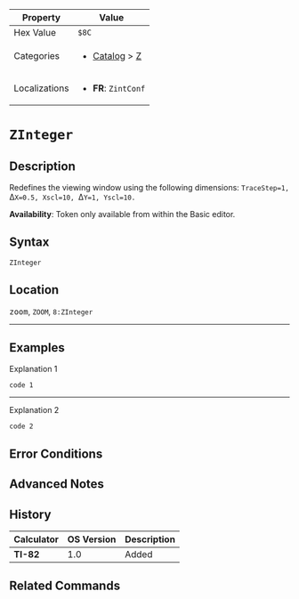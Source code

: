| Property      | Value |
|---------------|-------|
| Hex Value     | `$8C`|
| Categories    | <ul><li>[Catalog](../categories/Catalog.md) > [Z](../categories/Catalog.md#Z)</li></ul> |
| Localizations | <ul><li><b>FR</b>: `ZintConf`</li></ul> |

# `ZInteger`

## Description
Redefines the viewing window using the following dimensions: `TraceStep=1, `Δ`X=0.5, Xscl=10, `Δ`Y=1, Yscl=10.`


<b>Availability</b>: Token only available from within the Basic editor.

## Syntax
`ZInteger`

## Location
<kbd>zoom</kbd>, `ZOOM`, `8:ZInteger`
<hr>

## Examples

Explanation 1
```ti-basic
code 1
```
---
Explanation 2
```ti-basic
code 2
```

## Error Conditions


## Advanced Notes


## History
| Calculator | OS Version | Description |
|------------|------------|-------------|
| <b>TI-82</b> | 1.0 | Added

## Related Commands

    